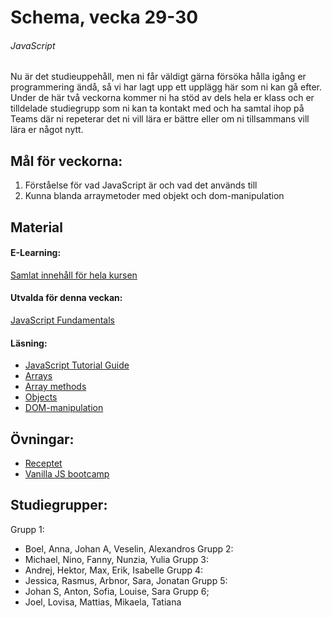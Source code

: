 # Schema, vecka 29-30

###### JavaScript

Nu är det studieuppehåll, men ni får väldigt gärna försöka hålla igång er programmering ändå, så vi har lagt upp ett upplägg här som ni kan gå efter.
Under de här två veckorna kommer ni ha stöd av dels hela er klass och er tilldelade studiegrupp som ni kan ta kontakt med och ha samtal ihop på Teams där ni repeterar det ni vill lära er bättre eller om ni tillsammans vill lära er något nytt.

## Mål för veckorna:
1. Förståelse för vad JavaScript är och vad det används till
2. Kunna blanda arraymetoder med objekt och dom-manipulation 

## Material
#### E-Learning:
[Samlat innehåll för hela kursen](https://github.com/Lexicon-Frontend-2024/e-learning-material/edit/main/README.md)
#### Utvalda för denna veckan:
[JavaScript Fundamentals](https://app.pluralsight.com/library/courses/fundamentals-javascript/table-of-contents)
#### Läsning:
* [JavaScript Tutorial Guide](https://www.w3schools.com/js/)
* [Arrays](https://www.w3schools.com/js/js_arrays.asp)
* [Array methods](https://developer.mozilla.org/en-US/docs/Web/JavaScript/Reference/Global_Objects/Array)
* [Objects](https://www.w3schools.com/js/js_objects.asp)
* [DOM-manipulation](https://www.w3schools.com/js/js_htmldom_methods.asp)

## Övningar:
* [Receptet](https://github.com/Lexicon-Frontend-2024/exercise-js-recipe-manipulation/tree/main)
* [Vanilla JS bootcamp]()

## Studiegrupper:
Grupp 1:
* Boel, Anna, Johan A, Veselin, Alexandros
Grupp 2:
* Michael, Nino, Fanny, Nunzia, Yulia
Grupp 3:
* Andrej, Hektor, Max, Erik, Isabelle
Grupp 4:
* Jessica, Rasmus, Arbnor, Sara, Jonatan
Grupp 5:
* Johan S, Anton, Sofia, Louise, Sara
Grupp 6;
* Joel, Lovisa, Mattias, Mikaela, Tatiana
